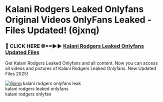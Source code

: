 # Kalani Rodgers Leaked Onlyfans Original Videos 0nlyFans Leaked - Files Updated! (6jxnq)

<h3>🔴 CLICK HERE 🌐==►► <a href="https://tinyurl.com/ms9xzufz" rel="nofollow">Kalani Rodgers Leaked Onlyfans Updated Files</a></h3>

Get Kalani Rodgers Leaked Onlyfans and all content. Now you can access all videos and pictures of Kalani Rodgers Leaked Onlyfans. New Updated Files 2025!

[![6jxnq](https://i.imgur.com/PQ7UWWw.gif)](https://tinyurl.com/ms9xzufz)
kalani rodgers onlyfans leak<br>
kalani rodgers leaked onlyfans<br>
kalani rodgers onlyfan